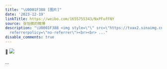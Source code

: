 ```yaml
---
title: "\U0001F388 [图片]"
date: '2023-12-19'
linkTitle: https://weibo.com/1655755343/NxPFufFNY
source: 张怡微的微博
description: "\U0001F388 <img style=\"\" src=\"https://tvax2.sinaimg.cn/large/62b0d24fly1hkyz2lq4esj20u0190wpb.jpg\"
  referrerpolicy=\"no-referrer\"><br><br> ..."
disable_comments: true
---
```

🎈 <img style="" src="https://tvax2.sinaimg.cn/large/62b0d24fly1hkyz2lq4esj20u0190wpb.jpg" referrerpolicy="no-referrer"><br><br> ...